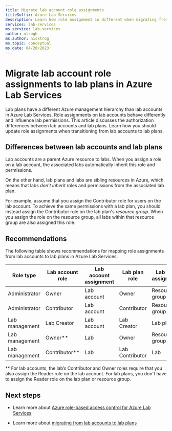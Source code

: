 ```yaml
---
title: Migrate lab account role assignments
titleSuffix: Azure Lab Services
description: Learn how role assignment in different when migrating from lab accounts to lab plans in Azure Lab Services.
services: lab-services
ms.service: lab-services
author: ntrogh
ms.author: nicktrog
ms.topic: conceptual
ms.date: 04/20/2023
---
```


# Migrate lab account role assignments to lab plans in Azure Lab Services

Lab plans have a different Azure management hierarchy than lab accounts in Azure Lab Services. Role assignments on lab accounts behave differently and influence lab permissions. This article discusses the authorization differences between lab accounts and lab plans. Learn how you should update role assignments when transitioning from lab accounts to lab plans.

## Differences between lab accounts and lab plans

Lab accounts are a parent Azure resource to labs. When you assign a role on a lab account, the associated labs automatically inherit this role and permissions. 

On the other hand, lab plans and labs are sibling resources in Azure, which means that labs *don’t inherit* roles and permissions from the associated lab plan.

For example, assume that you assign the Contributor role for users on the lab account. To achieve the same permissions with a lab plan, you should instead assign the Contributor role on the lab plan's *resource group*. When you assign the role on the resource group, all labs within that resource group are also assigned this role.

## Recommendations

The following table shows recommendations for mapping role assignments from lab accounts to lab plans in Azure Lab Services.

| Role type | Lab account role | Lab account assignment | Lab plan role | Lab plan assignment |
| --------- | ---------------- | ---------------------- | ------------- | ------------------- |
| Administrator | Owner | Lab account | Owner | Resource group |
| Administrator | Contributor | Lab account | Contributor | Resource group |
| Lab management | Lab Creator | Lab account | Lab Creator | Lab plan |
| Lab management | Owner** | Lab | Owner | Resource group or lab |
| Lab management | Contributor** | Lab | Lab Contributor | Lab |

** For lab accounts, the lab’s Contributor and Owner roles require that you also assign the Reader role on the lab account. For lab plans, you don't have to assign the Reader role on the lab plan or resource group.

## Next steps

- Learn more about [Azure role-based access control for Azure Lab Services](./concept-lab-services-role-based-access-control.md)

- Learn more about [migrating from lab accounts to lab plans](./how-to-migrate-lab-acounts-to-lab-plans.md)
